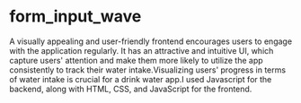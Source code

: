 # form_input_wave
A visually appealing and user-friendly frontend encourages users to engage with the application regularly. It has an attractive and intuitive UI, which capture users' attention and make them more likely to utilize the app consistently to track their water intake.Visualizing users' progress in terms of water intake is crucial for a drink water app.I used Javascript for the backend, along with HTML, CSS, and JavaScript for the frontend.
